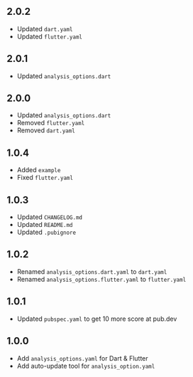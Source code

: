 ## 2.0.2
- Updated `dart.yaml`
- Updated `flutter.yaml`

## 2.0.1
- Updated `analysis_options.dart`

## 2.0.0
- Updated `analysis_options.dart`
- Removed `flutter.yaml`
- Removed `dart.yaml`

## 1.0.4
- Added `example`
- Fixed `flutter.yaml`

## 1.0.3
- Updated `CHANGELOG.md`
- Updated `README.md`
- Updated `.pubignore`

## 1.0.2
- Renamed `analysis_options.dart.yaml` to `dart.yaml`
- Renamed `analysis_options.flutter.yaml` to `flutter.yaml`

## 1.0.1
- Updated `pubspec.yaml` to get 10 more score at pub.dev

## 1.0.0 

- Add `analysis_options.yaml` for Dart & Flutter
- Add auto-update tool for `analysis_option.yaml`
